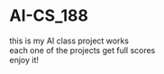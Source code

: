 # AI-CS_188
this is my AI class project works  
each one of the projects get full scores  
enjoy it!
